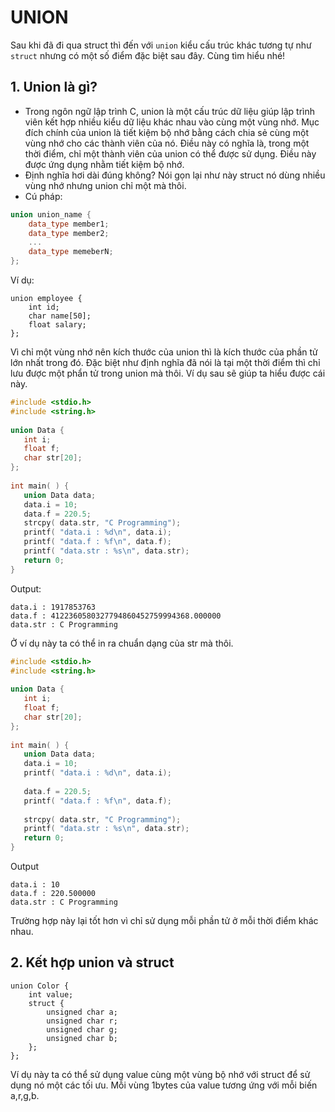 # UNION
Sau khi đã đi qua struct thì đến với `union` kiểu cấu trúc khác tương tự như `struct` nhưng có một số điểm đặc biệt sau đây. Cùng tìm hiểu nhé!
## 1. Union là gì?
- Trong ngôn ngữ lập trình C, union là một cấu trúc dữ liệu giúp lập trình viên kết hợp nhiều kiểu dữ liệu khác nhau vào cùng một vùng nhớ. Mục đích chính của union là tiết kiệm bộ nhớ bằng cách chia sẻ cùng một vùng nhớ cho các thành viên của nó. Điều này có nghĩa là, trong một thời điểm, chỉ một thành viên của union có thể được sử dụng. Điều này được ứng dụng nhằm tiết kiệm bộ nhớ.
- Định nghĩa hơi dài đúng không? Nói gọn lại như này struct nó dùng nhiều vùng nhớ nhưng union chỉ một mà thôi.
- Cú pháp:
```cpp
union union_name {
    data_type member1;
    data_type member2;
    ...
    data_type memeberN;
};
```
Ví dụ:
```
union employee {
    int id;
    char name[50];
    float salary;
};
```
Vì chỉ một vùng nhớ nên kích thước của union thì là kích thước của phần tử lớn nhất trong đó. Đặc biệt như định nghĩa đã nói là tại một thời điểm thì chỉ lưu được một phẩn tử trong union mà thôi.
Ví dụ sau sẽ giúp ta hiểu được cái này.
```cpp
#include <stdio.h>
#include <string.h>
 
union Data {
   int i;
   float f;
   char str[20];
};
 
int main( ) {
   union Data data;        
   data.i = 10;
   data.f = 220.5;
   strcpy( data.str, "C Programming");
   printf( "data.i : %d\n", data.i);
   printf( "data.f : %f\n", data.f);
   printf( "data.str : %s\n", data.str);
   return 0;
}
```
Output:
```
data.i : 1917853763
data.f : 4122360580327794860452759994368.000000
data.str : C Programming
```
Ở ví dụ này ta có thể in ra chuẩn dạng của str mà thôi.
```cpp
#include <stdio.h>
#include <string.h>
 
union Data {
   int i;
   float f;
   char str[20];
};
 
int main( ) {
   union Data data;        
   data.i = 10;
   printf( "data.i : %d\n", data.i);
   
   data.f = 220.5;
   printf( "data.f : %f\n", data.f);
   
   strcpy( data.str, "C Programming");
   printf( "data.str : %s\n", data.str);
   return 0;
}
```
Output
```
data.i : 10
data.f : 220.500000
data.str : C Programming
```
Trường hợp này lại tốt hơn vì chỉ sử dụng mỗi phần tử ở mỗi thời điểm khác nhau.
## 2. Kết hợp union và struct
```
union Color {
    int value;
    struct {
        unsigned char a;
        unsigned char r;
        unsigned char g;
        unsigned char b;
    };
};
```
Ví dụ này ta có thể sử dụng value cùng một vùng bộ nhớ với struct để sử dụng nó một các tối ưu. Mỗi vùng 1bytes của value tương ứng với mỗi biến a,r,g,b.
